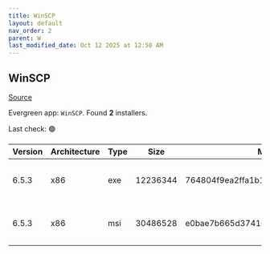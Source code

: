 ```yaml
---
title: WinSCP
layout: default
nav_order: 2
parent: W
last_modified_date: Oct 12 2025 at 12:50 AM
---
```


## WinSCP

[Source](https://winscp.net/)

Evergreen app: `WinSCP`. Found **2** installers.

Last check: 🟢

| Version | Architecture | Type | Size     | Md5                              | FileName               | URI                                                                                                                                                                                                |
| ------- | ------------ | ---- | -------- | -------------------------------- | ---------------------- | -------------------------------------------------------------------------------------------------------------------------------------------------------------------------------------------------- |
| 6.5.3   | x86          | exe  | 12236344 | 764804f9ea2ffa1b1548beac4391a4ce | WinSCP-6.5.3-Setup.exe | [https://ixpeering.dl.sourceforge.net/project/winscp/WinSCP/6.5.3/WinSCP-6.5.3-Setup.exe?viasf=1](https://ixpeering.dl.sourceforge.net/project/winscp/WinSCP/6.5.3/WinSCP-6.5.3-Setup.exe?viasf=1) |
| 6.5.3   | x86          | msi  | 30486528 | e0bae7b665d37416892ed6b1555525c6 | WinSCP-6.5.3.msi       | [https://ixpeering.dl.sourceforge.net/project/winscp/WinSCP/6.5.3/WinSCP-6.5.3.msi?viasf=1](https://ixpeering.dl.sourceforge.net/project/winscp/WinSCP/6.5.3/WinSCP-6.5.3.msi?viasf=1)             |
